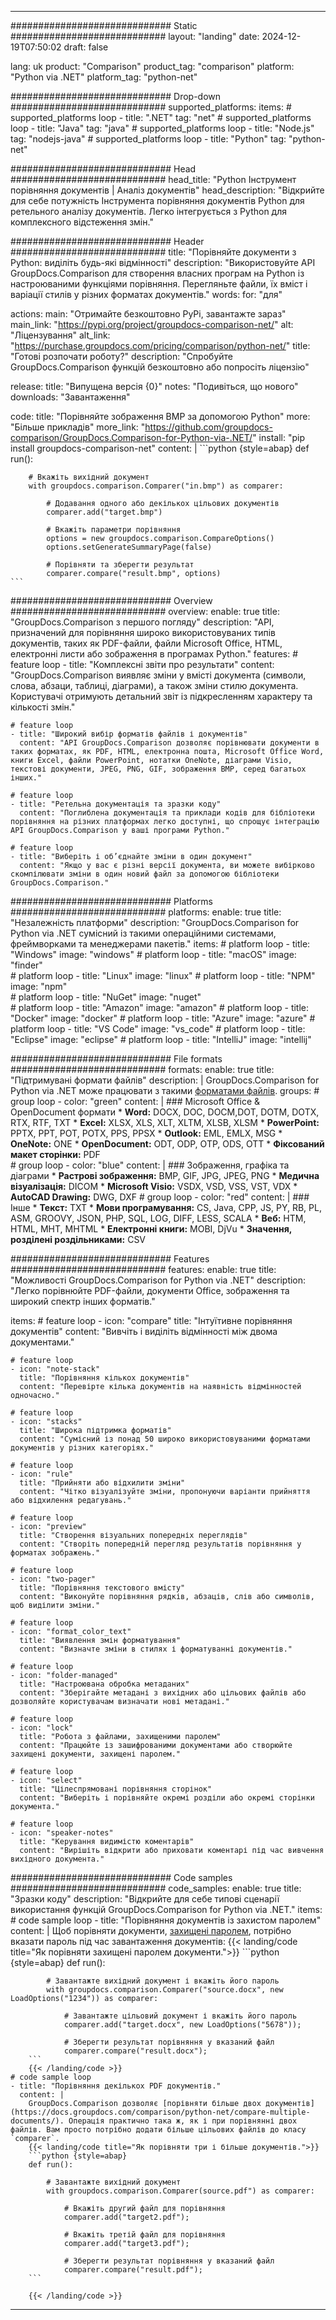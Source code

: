 
---
############################# Static ############################
layout: "landing"
date: 2024-12-19T07:50:02
draft: false

lang: uk
product: "Comparison"
product_tag: "comparison"
platform: "Python via .NET"
platform_tag: "python-net"

############################# Drop-down ############################
supported_platforms:
  items:
    # supported_platforms loop
    - title: ".NET"
      tag: "net"
    # supported_platforms loop
    - title: "Java"
      tag: "java"
    # supported_platforms loop
    - title: "Node.js"
      tag: "nodejs-java"
    # supported_platforms loop
    - title: "Python"
      tag: "python-net"

############################# Head ############################
head_title: "Python Інструмент порівняння документів | Аналіз документів"
head_description: "Відкрийте для себе потужність Інструмента порівняння документів Python для ретельного аналізу документів. Легко інтегрується з Python для комплексного відстеження змін."

############################# Header ############################
title: "Порівняйте документи з Python: виділіть будь-які відмінності"
description: "Використовуйте API GroupDocs.Comparison для створення власних програм на Python із настроюваними функціями порівняння. Перегляньте файли, їх вміст і варіації стилів у різних форматах документів."
words:
  for: "для"

actions:
  main: "Отримайте безкоштовно PyPi, завантажте зараз"
  main_link: "https://pypi.org/project/groupdocs-comparison-net/"
  alt: "Ліцензування"
  alt_link: "https://purchase.groupdocs.com/pricing/comparison/python-net/"
  title: "Готові розпочати роботу?"
  description: "Спробуйте GroupDocs.Comparison функцій безкоштовно або попросіть ліцензію"

release:
  title: "Випущена версія {0}"
  notes: "Подивіться, що нового"
  downloads: "Завантаження"

code:
  title: "Порівняйте зображення BMP за допомогою Python"
  more: "Більше прикладів"
  more_link: "https://github.com/groupdocs-comparison/GroupDocs.Comparison-for-Python-via-.NET/"
  install: "pip install groupdocs-comparison-net"
  content: |
    ```python {style=abap}
    def run():

        # Вкажіть вихідний документ
        with groupdocs.comparison.Comparer("in.bmp") as comparer:

            # Додавання одного або декількох цільових документів
            comparer.add("target.bmp")

            # Вкажіть параметри порівняння
            options = new groupdocs.comparison.CompareOptions()
            options.setGenerateSummaryPage(false)

            # Порівняти та зберегти результат
            comparer.compare("result.bmp", options)
    ```

############################# Overview ############################
overview:
  enable: true
  title: "GroupDocs.Comparison з першого погляду"
  description: "API, призначений для порівняння широко використовуваних типів документів, таких як PDF-файли, файли Microsoft Office, HTML, електронні листи або зображення в програмах Python."
  features:
    # feature loop
    - title: "Комплексні звіти про результати"
      content: "GroupDocs.Comparison виявляє зміни у вмісті документа (символи, слова, абзаци, таблиці, діаграми), а також зміни стилю документа. Користувачі отримують детальний звіт із підкресленням характеру та кількості змін."

    # feature loop
    - title: "Широкий вибір форматів файлів і документів"
      content: "API GroupDocs.Comparison дозволяє порівнювати документи в таких форматах, як PDF, HTML, електронна пошта, Microsoft Office Word, книги Excel, файли PowerPoint, нотатки OneNote, діаграми Visio, текстові документи, JPEG, PNG, GIF, зображення BMP, серед багатьох інших."

    # feature loop
    - title: "Ретельна документація та зразки коду"
      content: "Поглиблена документація та приклади кодів для бібліотеки порівняння на різних платформах легко доступні, що спрощує інтеграцію API GroupDocs.Comparison у ваші програми Python."

    # feature loop
    - title: "Виберіть і об’єднайте зміни в один документ"
      content: "Якщо у вас є різні версії документа, ви можете вибірково скомпілювати зміни в один новий файл за допомогою бібліотеки GroupDocs.Comparison."

############################# Platforms ############################
platforms:
  enable: true
  title: "Незалежність платформи"
  description: "GroupDocs.Comparison for Python via .NET сумісний із такими операційними системами, фреймворками та менеджерами пакетів."
  items:
    # platform loop
    - title: "Windows"
      image: "windows"
    # platform loop
    - title: "macOS"
      image: "finder"      
    # platform loop
    - title: "Linux"
      image: "linux"
    # platform loop
    - title: "NPM"
      image: "npm"  
    # platform loop
    - title: "NuGet"
      image: "nuget"      
    # platform loop
    - title: "Amazon"
      image: "amazon"
    # platform loop
    - title: "Docker"
      image: "docker"
    # platform loop
    - title: "Azure"
      image: "azure"
    # platform loop
    - title: "VS Code"
      image: "vs_code"
    # platform loop
    - title: "Eclipse"
      image: "eclipse"
    # platform loop
    - title: "IntelliJ"
      image: "intellij"

############################# File formats ############################
formats:
  enable: true
  title: "Підтримувані формати файлів"
  description: |
    GroupDocs.Comparison for Python via .NET може працювати з такими [форматами файлів](https://docs.groupdocs.com/comparison/net/supported-document-formats/).
  groups:
    # group loop
    - color: "green"
      content: |
        ### Microsoft Office & OpenDocument формати
        * **Word:** DOCX, DOC, DOCM,DOT, DOTM, DOTX, RTX, RTF, TXT
        * **Excel:** XLSX, XLS, XLT, XLTM, XLSB, XLSM
        * **PowerPoint:** PPTX, PPT, POT, POTX, PPS, PPSX
        * **Outlook:** EML, EMLX, MSG
        * **OneNote:** ONE
        * **OpenDocument:** ODT, ODP, OTP, ODS, OTT
        * **Фіксований макет сторінки:** PDF        
    # group loop
    - color: "blue"
      content: |
        ### Зображення, графіка та діаграми
        * **Растрові зображення:** BMP, GIF, JPG, JPEG, PNG
        * **Медична візуалізація:** DICOM
        * **Microsoft Visio:** VSDX, VSD, VSS, VST, VDX
        * **AutoCAD Drawing:** DWG, DXF
      # group loop
    - color: "red"
      content: |
        ### Інше
        * **Текст:** TXT
        * **Мови програмування:** CS, Java, CPP, JS, PY, RB, PL, ASM, GROOVY, JSON, PHP, SQL, LOG, DIFF, LESS, SCALA
        * **Веб:** HTM, HTML, MHT, MHTML
        * **Електронні книги:** MOBI, DjVu
        * **Значення, розділені роздільниками:** CSV

############################# Features ############################
features:
  enable: true
  title: "Можливості GroupDocs.Comparison for Python via .NET"
  description: "Легко порівнюйте PDF-файли, документи Office, зображення та широкий спектр інших форматів."

  items:
    # feature loop
    - icon: "compare"
      title: "Інтуїтивне порівняння документів"
      content: "Вивчіть і виділіть відмінності між двома документами."

    # feature loop
    - icon: "note-stack"
      title: "Порівняння кількох документів"
      content: "Перевірте кілька документів на наявність відмінностей одночасно."

    # feature loop
    - icon: "stacks"
      title: "Широка підтримка форматів"
      content: "Сумісний із понад 50 широко використовуваними форматами документів у різних категоріях."

    # feature loop
    - icon: "rule"
      title: "Прийняти або відхилити зміни"
      content: "Чітко візуалізуйте зміни, пропонуючи варіанти прийняття або відхилення редагувань."

    # feature loop
    - icon: "preview"
      title: "Створення візуальних попередніх переглядів"
      content: "Створіть попередній перегляд результатів порівняння у форматах зображень."

    # feature loop
    - icon: "two-pager"
      title: "Порівняння текстового вмісту"
      content: "Виконуйте порівняння рядків, абзаців, слів або символів, щоб виділити зміни."

    # feature loop
    - icon: "format_color_text"
      title: "Виявлення змін форматування"
      content: "Визначте зміни в стилях і форматуванні документів."

    # feature loop
    - icon: "folder-managed"
      title: "Настроювана обробка метаданих"
      content: "Зберігайте метадані з вихідних або цільових файлів або дозволяйте користувачам визначати нові метадані."

    # feature loop
    - icon: "lock"
      title: "Робота з файлами, захищеними паролем"
      content: "Працюйте із зашифрованими документами або створюйте захищені документи, захищені паролем."

    # feature loop
    - icon: "select"
      title: "Цілеспрямовані порівняння сторінок"
      content: "Виберіть і порівняйте окремі розділи або окремі сторінки документа."

    # feature loop
    - icon: "speaker-notes"
      title: "Керування видимістю коментарів"
      content: "Вирішіть відкрити або приховати коментарі під час вивчення вихідного документа."

############################# Code samples ############################
code_samples:
  enable: true
  title: "Зразки коду"
  description: "Відкрийте для себе типові сценарії використання функцій GroupDocs.Comparison for Python via .NET."
  items:
    # code sample loop
    - title: "Порівняння документів із захистом паролем"
      content: |
        Щоб порівняти документи, [захищені паролем](https://docs.groupdocs.com/comparison/python-net/load-password-protected-documents/), потрібно вказати пароль під час завантаження документів:
        {{< landing/code title="Як порівняти захищені паролем документи.">}}
        ```python {style=abap}
        def run():

            # Завантажте вихідний документ і вкажіть його пароль
            with groupdocs.comparison.Comparer("source.docx", new LoadOptions("1234")) as comparer:

                # Завантажте цільовий документ і вкажіть його пароль
                comparer.add("target.docx", new LoadOptions("5678"));

                # Зберегти результат порівняння у вказаний файл
                comparer.compare("result.docx");
        ```
        {{< /landing/code >}}
    # code sample loop
    - title: "Порівняння декількох PDF документів."
      content: |
        GroupDocs.Comparison дозволяє [порівняти більше двох документів](https://docs.groupdocs.com/comparison/python-net/compare-multiple-documents/). Операція практично така ж, як і при порівнянні двох файлів. Вам просто потрібно додати більше цільових файлів до класу `comparer`.
        {{< landing/code title="Як порівняти три і більше документів.">}}
        ```python {style=abap}
        def run():

            # Завантажте вихідний документ
            with groupdocs.comparison.Comparer(source.pdf") as comparer:

                # Вкажіть другий файл для порівняння
                comparer.add("target2.pdf");

                # Вкажіть третій файл для порівняння
                comparer.add("target3.pdf");

                # Зберегти результат порівняння у вказаний файл
                comparer.compare("result.pdf");
        ```

        {{< /landing/code >}}

---